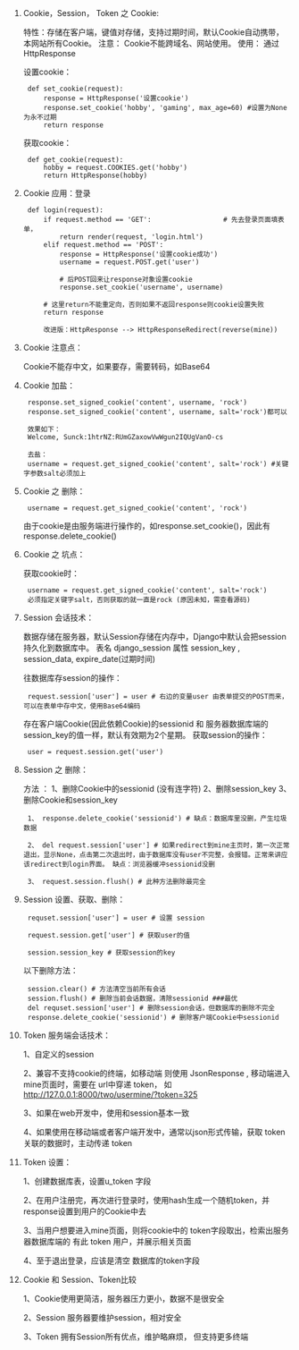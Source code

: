 1. Cookie，Session， Token 之 Cookie:

    特性：存储在客户端，键值对存储，支持过期时间，默认Cookie自动携带，本网站所有Cookie。
    注意： Cookie不能跨域名、网站使用。
    使用： 通过HttpResponse

    设置cookie：

        def set_cookie(request):
            response = HttpResponse('设置cookie')
            response.set_cookie('hobby', 'gaming', max_age=60) #设置为None为永不过期
            return response

    获取cookie：

        def get_cookie(request):
            hobby = request.COOKIES.get('hobby')
            return HttpResponse(hobby)
            
2. Cookie 应用：登录

        def login(request):
            if request.method == 'GET':                  # 先去登录页面填表单，
                return render(request, 'login.html')
            elif request.method == 'POST':
                response = HttpResponse('设置cookie成功')
                username = request.POST.get('user')
                
                # 后POST回来让response对象设置cookie
                response.set_cookie('username', username) 
                
            # 这里return不能重定向，否则如果不返回response则cookie设置失败
            return response 
    
            改进版：HttpResponse --> HttpResponseRedirect(reverse(mine))
        
3. Cookie 注意点：

    Cookie不能存中文，如果要存，需要转码，如Base64   
    
4. Cookie 加盐：

        response.set_signed_cookie('content', username, 'rock')
        response.set_signed_cookie('content', username, salt='rock')都可以

        效果如下：
        Welcome, Sunck:1htrNZ:RUmGZaxowVwWgun2IQUgVanO-cs

        去盐：
        username = request.get_signed_cookie('content', salt='rock') #关键字参数salt必须加上
        
5. Cookie 之 删除：

        username = request.get_signed_cookie('content', 'rock')

    由于cookie是由服务端进行操作的，如response.set_cookie()，因此有response.delete_cookie()    

6. Cookie 之 坑点：

    获取cookie时：
    
        username = request.get_signed_cookie('content', salt='rock') 
        必须指定关键字salt，否则获取的就一直是rock (原因未知，需查看源码)
        
7. Session 会话技术：

    数据存储在服务器，默认Session存储在内存中，Django中默认会把session持久化到数据库中。
    表名 django_session
    属性 session_key , session_data, expire_date(过期时间)

    往数据库存session的操作：
    
        request.session['user'] = user # 右边的变量user 由表单提交的POST而来，可以在表单中存中文，使用Base64编码

    存在客户端Cookie(因此依赖Cookie)的sessionid 和 服务器数据库端的session_key的值一样，默认有效期为2个星期。
    获取session的操作：
    
        user = request.session.get('user') 

8. Session 之 删除：

    方法 ： 
        1、删除Cookie中的sessionid (没有连字符) 
        2、删除session_key 
        3、删除Cookie和session_key

        1、 response.delete_cookie('sessionid') # 缺点：数据库里没删，产生垃圾数据
        
        2、 del request.session['user'] # 如果redirect到mine主页时，第一次正常退出，显示None，点击第二次退出时，由于数据库没有user不完整，会报错。正常来讲应该redirect到login界面。 缺点：浏览器缓冲sessionid没删
        
        3、 request.session.flush() # 此种方法删除最完全
        
9. Session 设置、获取、删除：

        requset.session['user'] = user # 设置 session
        
        request.session.get['user'] # 获取user的值
        
        session.session_key # 获取session的key

    以下删除方法：

        session.clear() # 方法清空当前所有会话
        session.flush() # 删除当前会话数据，清除sessionid ###最优
        del requset.session['user'] # 删除session会话，但数据库的删除不完全
        response.delete_cookie('sessionid') # 删除客户端Cookie中sessionid
        
10. Token 服务端会话技术：

    1、自定义的session
    
    2、兼容不支持cookie的终端，如移动端 则使用 JsonResponse , 移动端进入 mine页面时，需要在 url中穿递 token， 如 http://127.0.0.1:8000/two/usermine/?token=325
    
    3、如果在web开发中，使用和session基本一致
    
    4、如果使用在移动端或者客户端开发中，通常以json形式传输，获取 token 关联的数据时，主动传递 token           
    
11. Token 设置：

    1、创建数据库表，设置u_token 字段 
    
    2、在用户注册完，再次进行登录时，使用hash生成一个随机token，并response设置到用户的Cookie中去
    
    3、当用户想要进入mine页面，则将cookie中的 token字段取出，检索出服务器数据库端的 有此 token 用户，并展示相关页面
    
    4、至于退出登录，应该是清空 数据库的token字段 
    
12. Cookie 和 Session、Token比较

    1、Cookie使用更简洁，服务器压力更小，数据不是很安全
    
    2、Session 服务器要维护session，相对安全
    
    3、Token 拥有Session所有优点，维护略麻烦， 但支持更多终端                          